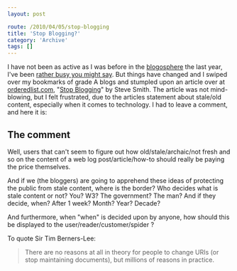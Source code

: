 ```yaml
---
layout: post

route: /2010/04/05/stop-blogging
title: 'Stop Blogging?'
category: 'Archive'
tags: []
---
```


I have not been as active as I was before in the
[blogosphere](https://en.wikipedia.org/wiki/Blogosphere) the last year, I've
been
<a class="ph" target="_blank" rel="noopener noreferrer" href="https://phun-ky.net/2010/03/back-in-business">rather
busy you might say</a>. But things have changed and I swiped over my bookmarks
of grade A blogs and stumpled upon an article over at
[orderedlist.com](http://orderedlist.com),
"<a class="ph" target="_blank" rel="noopener noreferrer" href="http://orderedlist.com/our-writing/blog/articles/stop-blogging/">Stop
Blogging</a>" by Steve Smith. The article was not mind-blowing, but I felt
frustrated, due to the articles statement about stale/old content, especially
when it comes to technology. I had to leave a comment, and here it is:

## The comment

Well, users that can't seem to figure out how old/stale/archaic/not fresh and so
on the content of a web log post/article/how-to should really be paying the
price themselves.

And if we (the bloggers) are going to apprehend these ideas of protecting the
public from stale content, where is the border? Who decides what is stale
content or not? You? W3? The government? The man? And if they decide, when?
After 1 week? Month? Year? Decade?

And furthermore, when "when" is decided upon by anyone, how should this be
displayed to the user/reader/customer/spider ?

To quote Sir Tim Berners-Lee:

> There are no reasons at all in theory for people to change URIs (or stop
> maintaining documents), but millions of reasons in practice.
